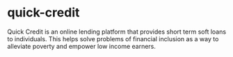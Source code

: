# quick-credit
Quick Credit is an online lending platform that provides short term soft loans to individuals. This helps solve problems of financial inclusion as a way to alleviate poverty and empower low income earners.
